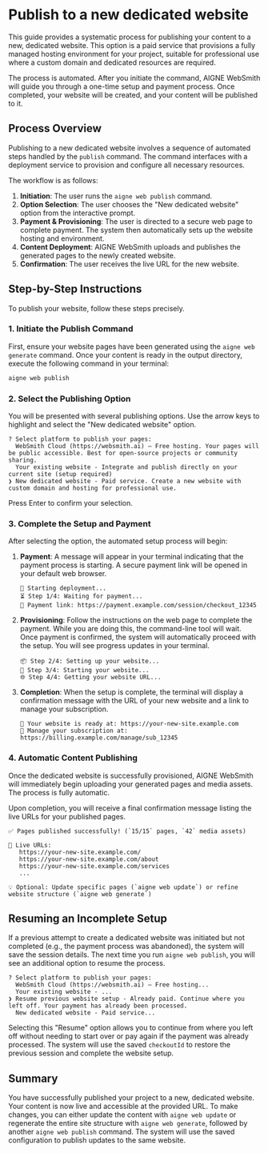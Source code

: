 # Publish to a new dedicated website

This guide provides a systematic process for publishing your content to a new, dedicated website. This option is a paid service that provisions a fully managed hosting environment for your project, suitable for professional use where a custom domain and dedicated resources are required.

The process is automated. After you initiate the command, AIGNE WebSmith will guide you through a one-time setup and payment process. Once completed, your website will be created, and your content will be published to it.

## Process Overview

Publishing to a new dedicated website involves a sequence of automated steps handled by the `publish` command. The command interfaces with a deployment service to provision and configure all necessary resources.

The workflow is as follows:
1.  **Initiation**: The user runs the `aigne web publish` command.
2.  **Option Selection**: The user chooses the "New dedicated website" option from the interactive prompt.
3.  **Payment & Provisioning**: The user is directed to a secure web page to complete payment. The system then automatically sets up the website hosting and environment.
4.  **Content Deployment**: AIGNE WebSmith uploads and publishes the generated pages to the newly created website.
5.  **Confirmation**: The user receives the live URL for the new website.

## Step-by-Step Instructions

To publish your website, follow these steps precisely.

### 1. Initiate the Publish Command

First, ensure your website pages have been generated using the `aigne web generate` command. Once your content is ready in the output directory, execute the following command in your terminal:

```bash
aigne web publish
```

### 2. Select the Publishing Option

You will be presented with several publishing options. Use the arrow keys to highlight and select the "New dedicated website" option.

```text
? Select platform to publish your pages:
  WebSmith Cloud (https://websmith.ai) – Free hosting. Your pages will be public accessible. Best for open-source projects or community sharing.
  Your existing website - Integrate and publish directly on your current site (setup required)
❯ New dedicated website - Paid service. Create a new website with custom domain and hosting for professional use.
```

Press Enter to confirm your selection.

### 3. Complete the Setup and Payment

After selecting the option, the automated setup process will begin:

1.  **Payment**: A message will appear in your terminal indicating that the payment process is starting. A secure payment link will be opened in your default web browser.

    ```text
    🚀 Starting deployment...
    ⏳ Step 1/4: Waiting for payment...
    🔗 Payment link: https://payment.example.com/session/checkout_12345
    ```

2.  **Provisioning**: Follow the instructions on the web page to complete the payment. While you are doing this, the command-line tool will wait. Once payment is confirmed, the system will automatically proceed with the setup. You will see progress updates in your terminal.

    ```text
    📦 Step 2/4: Setting up your website...
    🚀 Step 3/4: Starting your website...
    🌐 Step 4/4: Getting your website URL...
    ```

3.  **Completion**: When the setup is complete, the terminal will display a confirmation message with the URL of your new website and a link to manage your subscription.

    ```text
    🔗 Your website is ready at: https://your-new-site.example.com
    🔗 Manage your subscription at: https://billing.example.com/manage/sub_12345
    ```

### 4. Automatic Content Publishing

Once the dedicated website is successfully provisioned, AIGNE WebSmith will immediately begin uploading your generated pages and media assets. The process is fully automatic.

Upon completion, you will receive a final confirmation message listing the live URLs for your published pages.

```text
✅ Pages published successfully! (`15/15` pages, `42` media assets)

🔗 Live URLs:
   https://your-new-site.example.com/
   https://your-new-site.example.com/about
   https://your-new-site.example.com/services
   ...

💡 Optional: Update specific pages (`aigne web update`) or refine website structure (`aigne web generate`)
```

## Resuming an Incomplete Setup

If a previous attempt to create a dedicated website was initiated but not completed (e.g., the payment process was abandoned), the system will save the session details. The next time you run `aigne web publish`, you will see an additional option to resume the process.

```text
? Select platform to publish your pages:
  WebSmith Cloud (https://websmith.ai) – Free hosting...
  Your existing website - ...
❯ Resume previous website setup - Already paid. Continue where you left off. Your payment has already been processed.
  New dedicated website - Paid service...
```

Selecting this "Resume" option allows you to continue from where you left off without needing to start over or pay again if the payment was already processed. The system will use the saved `checkoutId` to restore the previous session and complete the website setup.

## Summary

You have successfully published your project to a new, dedicated website. Your content is now live and accessible at the provided URL. To make changes, you can either update the content with `aigne web update` or regenerate the entire site structure with `aigne web generate`, followed by another `aigne web publish` command. The system will use the saved configuration to publish updates to the same website.